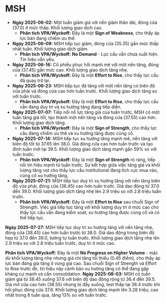 # MSH

- **Ngày 2025-06-02:** Một tuần giảm giá với nến giảm thân dài, đóng cửa (37.0) ở mức thấp. Khối lượng giao dịch cao.
    - **Phân tích VPA/Wyckoff:** Đây là một **Sign of Weakness**, cho thấy áp lực bán đang chiếm ưu thế.
- **Ngày 2025-06-09:** MSH tiếp tục giảm, đóng cửa (35.35) gần mức thấp nhất tuần. Khối lượng giao dịch giảm.
    - **Phân tích VPA/Wyckoff:** **No Demand** - Lực cầu vẫn chưa xuất hiện. Tín hiệu vẫn yếu.
- **Ngày 2025-06-16:** Cổ phiếu phục hồi mạnh mẽ với một nến tăng, đóng cửa (37.45) gần mức cao. Khối lượng giao dịch tăng nhẹ.
    - **Phân tích VPA/Wyckoff:** Đây là một **Effort to Rise**, cho thấy lực cầu đã quay trở lại.
- **Ngày 2025-06-23:** MSH tiếp tục đà tăng với một nến tăng có biên độ vừa phải và đóng cửa cao hơn tuần trước. Khối lượng giao dịch tăng so với tuần trước.
    - **Phân tích VPA/Wyckoff:** Đây là một **Effort to Rise**, cho thấy lực cầu vẫn đang duy trì và xu hướng tăng đang tiếp diễn.
- **Ngày 2025-07-07:** Tiếp nối nỗ lực tăng giá của tuần trước, MSH có một tuần tăng giá tốt, tạo thành một nến tăng và đóng cửa (37.55) cao hơn. Khối lượng giao dịch tăng.
    - **Phân tích VPA/Wyckoff:** Đây là một **Sign of Strength**, cho thấy lực cầu đang chiếm ưu thế và xu hướng tăng được củng cố.
- **Ngày 2025-07-14:** MSH tiếp tục xu hướng tăng mạnh mẽ, nến tăng với biên độ tốt từ 37.65 lên 38.0. Giá đóng cửa cao hơn tuần trước và tạo đỉnh tuần mới tại 39.5. Khối lượng giao dịch tăng mạnh gần 59% so với tuần trước.
    - **Phân tích VPA/Wyckoff:** Đây là một **Sign of Strength** rõ ràng, tiếp nối tín hiệu mạnh từ tuần trước. Sự kết hợp giữa việc tăng giá và khối lượng tăng vọt cho thấy lực cầu institutional đang tích cực mua vào, củng cố xu hướng tăng.
- **Ngày 2025-07-21:** MSH tiếp tục duy trì xu hướng tăng với nến tăng biên độ vừa phải, đóng cửa (38.45) cao hơn tuần trước. Giá dao động từ 37.0 đến 39.0. Khối lượng giao dịch tăng nhẹ lên 2.9 triệu so với 2.8 triệu tuần trước.
    - **Phân tích VPA/Wyckoff:** Đây là một **Effort to Rise** sau chuỗi Sign of Strength. Việc giá tiếp tục tăng với khối lượng duy trì ở mức cao cho thấy lực cầu vẫn đang kiểm soát, xu hướng tăng được củng cố và có thể tiếp tục.


**Ngày 2025-07-27:** MSH tiếp tục duy trì xu hướng tăng với nến tăng nhẹ, đóng cửa (38.45) cao hơn tuần trước từ 38.0. Giá dao động trong biên độ hẹp từ 37.0 đến 39.0, tương tự tuần trước. Khối lượng giao dịch tăng nhẹ lên 2.9 triệu so với 2.8 triệu tuần trước, duy trì ở mức cao.

**Phân tích VPA/Wyckoff:** Đây là một **No Progress on Higher Volume** - mặc dù khối lượng tăng nhẹ nhưng giá chỉ tăng tối thiểu (0.45 điểm), cho thấy áp lực bán đang gia tăng ở vùng giá cao. Sau chuỗi Sign of Strength và Effort to Rise trước đó, tín hiệu này cảnh báo xu hướng tăng có thể đang gặp kháng cự mạnh và cần consolidation.
**Ngày 2025-08-03:** MSH có tuần giảm giá từ 38.45 xuống 37.6 với biên độ dao động rộng từ 36.4 đến 39.5. Giá mở cửa cao hơn (38.55) nhưng bị đẩy xuống, test thấp tại 36.4 trước khi hồi phục đóng cửa 37.6. Khối lượng giao dịch tăng mạnh lên 3.28 triệu, cao nhất trong 8 tuần qua, tăng 13% so với tuần trước.
